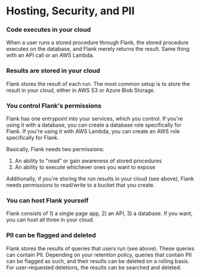 # Hosting, Security, and PII

### Code executes in your cloud

When a user runs a stored procedure through Flank, the stored procedure executes on the database, and Flank merely returns the result. Same thing with an API call or an AWS Lambda. 

### Results are stored in your cloud

Flank stores the result of each run. The most common setup is to store the result in your cloud, either in AWS S3 or Azure Blob Storage.

### You control Flank's permissions

Flank has one entrypoint into your services, which you control. If you're using it with a database, you can create a database role specifically for Flank. If you're using it with AWS Lambda, you can create an AWS role specifically for Flank.

Basically, Flank needs two permissions:
1. An ability to "read" or gain awareness of stored procedures
2. An ability to execute whichever ones you want to expose

Additionally, if you're storing the run results in your cloud (see above), Flank needs permissions to read/write to a bucket that you create.

### You can host Flank yourself

Flank consists of 1) a single page app, 2) an API, 3) a database. If you want, you can host all three in your cloud.

### PII can be flagged and deleted

Flank stores the results of queries that users run (see above). These queries can contain PII. Depending on your retention policy, queries that contain PII can be flagged as such, and their results can be deleted on a rolling basis. For user-requested deletions, the results can be searched and deleted.
